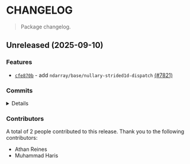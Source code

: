 # CHANGELOG

> Package changelog.

<section class="release" id="unreleased">

## Unreleased (2025-09-10)

<section class="features">

### Features

-   [`cfe870b`](https://github.com/stdlib-js/stdlib/commit/cfe870b5ab3798377068aba5e239bf50f730f116) - add `ndarray/base/nullary-strided1d-dispatch` [(#7821)](https://github.com/stdlib-js/stdlib/pull/7821)

</section>

<!-- /.features -->

<section class="commits">

### Commits

<details>

-   [`cfe870b`](https://github.com/stdlib-js/stdlib/commit/cfe870b5ab3798377068aba5e239bf50f730f116) - **feat:** add `ndarray/base/nullary-strided1d-dispatch` [(#7821)](https://github.com/stdlib-js/stdlib/pull/7821) _(by Muhammad Haris, Athan Reines, stdlib-bot)_

</details>

</section>

<!-- /.commits -->

<section class="contributors">

### Contributors

A total of 2 people contributed to this release. Thank you to the following contributors:

-   Athan Reines
-   Muhammad Haris

</section>

<!-- /.contributors -->

</section>

<!-- /.release -->

